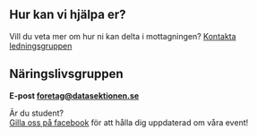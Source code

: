 ## Hur kan vi hjälpa er?

Vill du veta mer om hur ni kan delta i mottagningen? [Kontakta ledningsgruppen](mailto:titel@datasektionen.se)

## Näringslivsgruppen

**E-post [foretag@datasektionen.se](mailto:foretag@datasektionen.se)**

Är du student?<br />
[Gilla oss på facebook](https://www.facebook.com/naringslivsgruppendatasektionenkth) för att hålla dig uppdaterad om våra event!